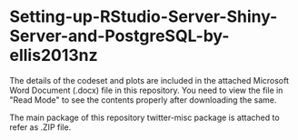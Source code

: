 # Setting-up-RStudio-Server-Shiny-Server-and-PostgreSQL-by-ellis2013nz

The details of the codeset and plots are included in the attached Microsoft Word Document (.docx) file in this repository. 
You need to view the file in "Read Mode" to see the contents properly after downloading the same.

The main package of this repository twitter-misc package is attached to refer as .ZIP file.
